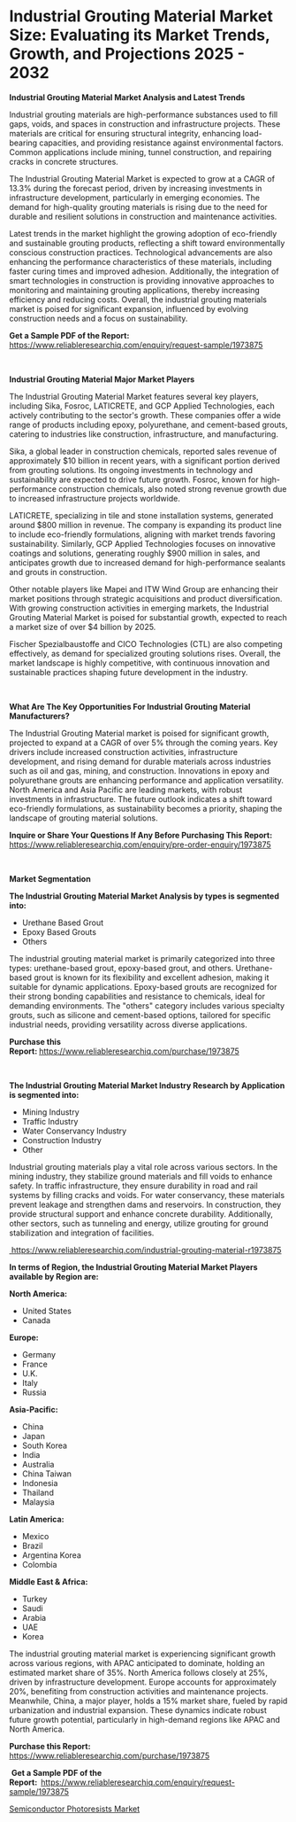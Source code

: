 <p><h1>Industrial Grouting Material Market Size: Evaluating its Market Trends, Growth, and Projections 2025 - 2032</h1></p><p><strong>Industrial Grouting Material Market Analysis and Latest Trends</strong></p>
<p><p>Industrial grouting materials are high-performance substances used to fill gaps, voids, and spaces in construction and infrastructure projects. These materials are critical for ensuring structural integrity, enhancing load-bearing capacities, and providing resistance against environmental factors. Common applications include mining, tunnel construction, and repairing cracks in concrete structures.</p><p>The Industrial Grouting Material Market is expected to grow at a CAGR of 13.3% during the forecast period, driven by increasing investments in infrastructure development, particularly in emerging economies. The demand for high-quality grouting materials is rising due to the need for durable and resilient solutions in construction and maintenance activities. </p><p>Latest trends in the market highlight the growing adoption of eco-friendly and sustainable grouting products, reflecting a shift toward environmentally conscious construction practices. Technological advancements are also enhancing the performance characteristics of these materials, including faster curing times and improved adhesion. Additionally, the integration of smart technologies in construction is providing innovative approaches to monitoring and maintaining grouting applications, thereby increasing efficiency and reducing costs. Overall, the industrial grouting materials market is poised for significant expansion, influenced by evolving construction needs and a focus on sustainability.</p></p>
<p><strong>Get a Sample PDF of the Report:&nbsp;</strong> <a href="https://www.reliableresearchiq.com/enquiry/request-sample/1973875?utm_campaign=2456&utm_medium=2&utm_source=Github&utm_content=ia&utm_term=03042025&utm_id=industrial-grouting-material">https://www.reliableresearchiq.com/enquiry/request-sample/1973875</a></p>
<p>&nbsp;</p>
<p><strong>Industrial Grouting Material Major Market Players</strong></p>
<p><p>The Industrial Grouting Material Market features several key players, including Sika, Fosroc, LATICRETE, and GCP Applied Technologies, each actively contributing to the sector's growth. These companies offer a wide range of products including epoxy, polyurethane, and cement-based grouts, catering to industries like construction, infrastructure, and manufacturing.</p><p>Sika, a global leader in construction chemicals, reported sales revenue of approximately $10 billion in recent years, with a significant portion derived from grouting solutions. Its ongoing investments in technology and sustainability are expected to drive future growth. Fosroc, known for high-performance construction chemicals, also noted strong revenue growth due to increased infrastructure projects worldwide.</p><p>LATICRETE, specializing in tile and stone installation systems, generated around $800 million in revenue. The company is expanding its product line to include eco-friendly formulations, aligning with market trends favoring sustainability. Similarly, GCP Applied Technologies focuses on innovative coatings and solutions, generating roughly $900 million in sales, and anticipates growth due to increased demand for high-performance sealants and grouts in construction.</p><p>Other notable players like Mapei and ITW Wind Group are enhancing their market positions through strategic acquisitions and product diversification. With growing construction activities in emerging markets, the Industrial Grouting Material Market is poised for substantial growth, expected to reach a market size of over $4 billion by 2025.</p><p>Fischer Spezialbaustoffe and CICO Technologies (CTL) are also competing effectively, as demand for specialized grouting solutions rises. Overall, the market landscape is highly competitive, with continuous innovation and sustainable practices shaping future development in the industry.</p></p>
<p>&nbsp;</p>
<p><strong>What Are The Key Opportunities For Industrial Grouting Material Manufacturers?</strong></p>
<p><p>The Industrial Grouting Material market is poised for significant growth, projected to expand at a CAGR of over 5% through the coming years. Key drivers include increased construction activities, infrastructure development, and rising demand for durable materials across industries such as oil and gas, mining, and construction. Innovations in epoxy and polyurethane grouts are enhancing performance and application versatility. North America and Asia Pacific are leading markets, with robust investments in infrastructure. The future outlook indicates a shift toward eco-friendly formulations, as sustainability becomes a priority, shaping the landscape of grouting material solutions.</p></p>
<p><strong>Inquire or Share Your Questions If Any Before Purchasing This Report:</strong> <a href="https://www.reliableresearchiq.com/enquiry/pre-order-enquiry/1973875?utm_campaign=2456&utm_medium=2&utm_source=Github&utm_content=ia&utm_term=03042025&utm_id=industrial-grouting-material">https://www.reliableresearchiq.com/enquiry/pre-order-enquiry/1973875</a></p>
<p>&nbsp;</p>
<p><strong>Market Segmentation</strong></p>
<p><strong>The Industrial Grouting Material Market Analysis by types is segmented into:</strong></p>
<p><ul><li>Urethane Based Grout</li><li>Epoxy Based Grouts</li><li>Others</li></ul></p>
<p><p>The industrial grouting material market is primarily categorized into three types: urethane-based grout, epoxy-based grout, and others. Urethane-based grout is known for its flexibility and excellent adhesion, making it suitable for dynamic applications. Epoxy-based grouts are recognized for their strong bonding capabilities and resistance to chemicals, ideal for demanding environments. The "others" category includes various specialty grouts, such as silicone and cement-based options, tailored for specific industrial needs, providing versatility across diverse applications.</p></p>
<p><strong>Purchase this Report:&nbsp;</strong><a href="https://www.reliableresearchiq.com/purchase/1973875?utm_campaign=2456&utm_medium=2&utm_source=Github&utm_content=ia&utm_term=03042025&utm_id=industrial-grouting-material">https://www.reliableresearchiq.com/purchase/1973875</a></p>
<p>&nbsp;</p>
<p><strong>The Industrial Grouting Material Market Industry Research by Application is segmented into:</strong></p>
<p><ul><li>Mining Industry</li><li>Traffic Industry</li><li>Water Conservancy Industry</li><li>Construction Industry</li><li>Other</li></ul></p>
<p><p>Industrial grouting materials play a vital role across various sectors. In the mining industry, they stabilize ground materials and fill voids to enhance safety. In traffic infrastructure, they ensure durability in road and rail systems by filling cracks and voids. For water conservancy, these materials prevent leakage and strengthen dams and reservoirs. In construction, they provide structural support and enhance concrete durability. Additionally, other sectors, such as tunneling and energy, utilize grouting for ground stabilization and integration of facilities.</p></p>
<p><a href="https://www.reliableresearchiq.com/industrial-grouting-material-r1973875?utm_campaign=2456&utm_medium=2&utm_source=Github&utm_content=ia&utm_term=03042025&utm_id=industrial-grouting-material">&nbsp;https://www.reliableresearchiq.com/industrial-grouting-material-r1973875</a></p>
<p><strong>In terms of Region, the Industrial Grouting Material Market Players available by Region are:</strong></p>
<p>
    <p> <strong> North America: </strong>
        <ul>
            <li>United States</li>
            <li>Canada</li>
        </ul>
        </p> 
    <p> <strong> Europe: </strong>
        <ul>
            <li>Germany</li>
            <li>France</li>
            <li>U.K.</li>
            <li>Italy</li>
            <li>Russia</li>
        </ul>
        </p> 
    <p> <strong> Asia-Pacific: </strong>
        <ul>
            <li>China</li>
            <li>Japan</li>
            <li>South Korea</li>
            <li>India</li>
            <li>Australia</li>
            <li>China Taiwan</li>
            <li>Indonesia</li>
            <li>Thailand</li>
            <li>Malaysia</li>
        </ul>
        </p> 
    <p> <strong> Latin America: </strong>
        <ul>
            <li>Mexico</li>
            <li>Brazil</li>
            <li>Argentina Korea</li>
            <li>Colombia</li>
        </ul>
        </p> 
    <p> <strong> Middle East & Africa: </strong>
        <ul>
            <li>Turkey</li>
            <li>Saudi</li>
            <li>Arabia</li>
            <li>UAE</li>
            <li>Korea</li>
        </ul>
    </p>
    </p>
<p><p>The industrial grouting material market is experiencing significant growth across various regions, with APAC anticipated to dominate, holding an estimated market share of 35%. North America follows closely at 25%, driven by infrastructure development. Europe accounts for approximately 20%, benefiting from construction activities and maintenance projects. Meanwhile, China, a major player, holds a 15% market share, fueled by rapid urbanization and industrial expansion. These dynamics indicate robust future growth potential, particularly in high-demand regions like APAC and North America.</p></p>
<p><strong>Purchase this Report: </strong><a href="https://www.reliableresearchiq.com/purchase/1973875?utm_campaign=2456&utm_medium=2&utm_source=Github&utm_content=ia&utm_term=03042025&utm_id=industrial-grouting-material">https://www.reliableresearchiq.com/purchase/1973875</a></p>
<p>&nbsp;<strong>Get a Sample PDF of the Report:&nbsp;&nbsp;</strong><a href="https://www.reliableresearchiq.com/enquiry/request-sample/1973875?utm_campaign=2456&utm_medium=2&utm_source=Github&utm_content=ia&utm_term=03042025&utm_id=industrial-grouting-material">https://www.reliableresearchiq.com/enquiry/request-sample/1973875</a></p>
<p><strong></strong></p>
<p><p><a href="https://github.com/gackesaizaze/Market-Research-Report-List-1/blob/main/semiconductor-photoresists-market.md?utm_campaign=2456&utm_medium=2&utm_source=Github&utm_content=ia&utm_term=03042025&utm_id=industrial-grouting-material">Semiconductor Photoresists Market</a></p></p>